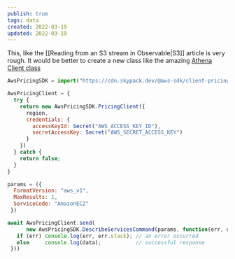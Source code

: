 ```yaml
---
publish: true
tags: data
created: 2022-03-19
updated: 2022-03-19
---
```


This, like the [[Reading from an S3 stream in Observable|S3]] article is very rough. It would be better to create a new class like the amazing [Athena Client class](https://observablehq.com/@chriszs/aws-athena-client)

```js
AwsPricingSDK = import("https://cdn.skypack.dev/@aws-sdk/client-pricing")
```

```js
AwsPricingClient = {
  try {
    return new AwsPricingSDK.PricingClient({
      region,
      credentials: {
        accessKeyId: Secret("AWS_ACCESS_KEY_ID"),
        secretAccessKey: Secret("AWS_SECRET_ACCESS_KEY")
      }
    })
  } catch {
    return false;
  }
}
```

```js
params = ({
  FormatVersion: "aws_v1", 
  MaxResults: 1, 
  ServiceCode: "AmazonEC2"
 })
```

```js
await AwsPricingClient.send(
      new AwsPricingSDK.DescribeServicesCommand(params, function(err, data) {
   if (err) console.log(err, err.stack); // an error occurred
   else     console.log(data);           // successful response
 }))
```